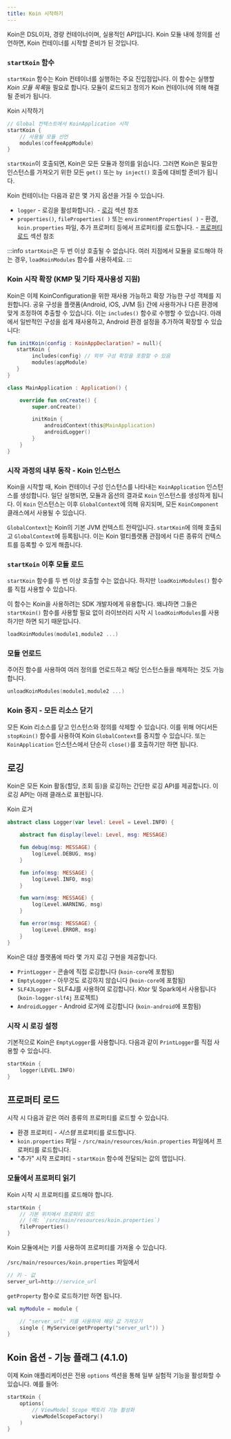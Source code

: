 ```yaml
---
title: Koin 시작하기
---
```


Koin은 DSL이자, 경량 컨테이너이며, 실용적인 API입니다. Koin 모듈 내에 정의를 선언하면, Koin 컨테이너를 시작할 준비가 된 것입니다.

### `startKoin` 함수

`startKoin` 함수는 Koin 컨테이너를 실행하는 주요 진입점입니다. 이 함수는 실행할 *Koin 모듈 목록*을 필요로 합니다.
모듈이 로드되고 정의가 Koin 컨테이너에 의해 해결될 준비가 됩니다.

Koin 시작하기
```kotlin
// Global 컨텍스트에서 KoinApplication 시작
startKoin {
    // 사용될 모듈 선언
    modules(coffeeAppModule)
}
```

`startKoin`이 호출되면, Koin은 모든 모듈과 정의를 읽습니다. 그러면 Koin은 필요한 인스턴스를 가져오기 위한 모든 `get()` 또는 `by inject()` 호출에 대비할 준비가 됩니다.

Koin 컨테이너는 다음과 같은 몇 가지 옵션을 가질 수 있습니다.

* `logger` - 로깅을 활성화합니다. - [로깅](#logging) 섹션 참조
* `properties()`, `fileProperties( )` 또는 `environmentProperties( )` - 환경, `koin.properties` 파일, 추가 프로퍼티 등에서 프로퍼티를 로드합니다. - [프로퍼티 로드](#loading-properties) 섹션 참조

:::info
`startKoin`은 두 번 이상 호출될 수 없습니다. 여러 지점에서 모듈을 로드해야 하는 경우, `loadKoinModules` 함수를 사용하세요.
:::

### Koin 시작 확장 (KMP 및 기타 재사용성 지원)

Koin은 이제 KoinConfiguration을 위한 재사용 가능하고 확장 가능한 구성 객체를 지원합니다. 공유 구성을 플랫폼(Android, iOS, JVM 등) 간에 사용하거나 다른 환경에 맞게 조정하여 추출할 수 있습니다. 이는 `includes()` 함수로 수행할 수 있습니다. 아래에서 일반적인 구성을 쉽게 재사용하고, Android 환경 설정을 추가하여 확장할 수 있습니다:

```kotlin
fun initKoin(config : KoinAppDeclaration? = null){
   startKoin {
        includes(config) // 외부 구성 확장을 포함할 수 있음
        modules(appModule)
   }
}

class MainApplication : Application() {

    override fun onCreate() {
        super.onCreate()

        initKoin {
            androidContext(this@MainApplication)
            androidLogger()
        }
    }
}
```

### 시작 과정의 내부 동작 - Koin 인스턴스

Koin을 시작할 때, Koin 컨테이너 구성 인스턴스를 나타내는 `KoinApplication` 인스턴스를 생성합니다. 일단 실행되면, 모듈과 옵션의 결과로 `Koin` 인스턴스를 생성하게 됩니다.
이 `Koin` 인스턴스는 이후 `GlobalContext`에 의해 유지되며, 모든 `KoinComponent` 클래스에서 사용될 수 있습니다.

`GlobalContext`는 Koin의 기본 JVM 컨텍스트 전략입니다. `startKoin`에 의해 호출되고 `GlobalContext`에 등록됩니다. 이는 Koin 멀티플랫폼 관점에서 다른 종류의 컨텍스트를 등록할 수 있게 해줍니다.

### `startKoin` 이후 모듈 로드

`startKoin` 함수를 두 번 이상 호출할 수는 없습니다. 하지만 `loadKoinModules()` 함수를 직접 사용할 수 있습니다.

이 함수는 Koin을 사용하려는 SDK 개발자에게 유용합니다. 왜냐하면 그들은 `startKoin()` 함수를 사용할 필요 없이 라이브러리 시작 시 `loadKoinModules`를 사용하기만 하면 되기 때문입니다.

```kotlin
loadKoinModules(module1,module2 ...)
```

### 모듈 언로드

주어진 함수를 사용하여 여러 정의를 언로드하고 해당 인스턴스들을 해제하는 것도 가능합니다.

```kotlin
unloadKoinModules(module1,module2 ...)
```

### Koin 중지 - 모든 리소스 닫기

모든 Koin 리소스를 닫고 인스턴스와 정의를 삭제할 수 있습니다. 이를 위해 어디서든 `stopKoin()` 함수를 사용하여 Koin `GlobalContext`를 중지할 수 있습니다.
또는 `KoinApplication` 인스턴스에서 단순히 `close()`를 호출하기만 하면 됩니다.

## 로깅

Koin은 모든 Koin 활동(할당, 조회 등)을 로깅하는 간단한 로깅 API를 제공합니다. 이 로깅 API는 아래 클래스로 표현됩니다.

Koin 로거

```kotlin
abstract class Logger(var level: Level = Level.INFO) {

    abstract fun display(level: Level, msg: MESSAGE)

    fun debug(msg: MESSAGE) {
        log(Level.DEBUG, msg)
    }

    fun info(msg: MESSAGE) {
        log(Level.INFO, msg)
    }

    fun warn(msg: MESSAGE) {
        log(Level.WARNING, msg)
    }

    fun error(msg: MESSAGE) {
        log(Level.ERROR, msg)
    }
}
```

Koin은 대상 플랫폼에 따라 몇 가지 로깅 구현을 제공합니다.

* `PrintLogger` - 콘솔에 직접 로깅합니다 (`koin-core`에 포함됨)
* `EmptyLogger` - 아무것도 로깅하지 않습니다 (`koin-core`에 포함됨)
* `SLF4JLogger` - SLF4J를 사용하여 로깅합니다. Ktor 및 Spark에서 사용됩니다 (`koin-logger-slf4j` 프로젝트)
* `AndroidLogger` - Android 로거에 로깅합니다 (`koin-android`에 포함됨)

### 시작 시 로깅 설정

기본적으로 Koin은 `EmptyLogger`를 사용합니다. 다음과 같이 `PrintLogger`를 직접 사용할 수 있습니다.

```kotlin
startKoin {
    logger(LEVEL.INFO)
}
```

## 프로퍼티 로드

시작 시 다음과 같은 여러 종류의 프로퍼티를 로드할 수 있습니다.

* 환경 프로퍼티 - *시스템* 프로퍼티를 로드합니다.
* `koin.properties` 파일 - `/src/main/resources/koin.properties` 파일에서 프로퍼티를 로드합니다.
* "추가" 시작 프로퍼티 - `startKoin` 함수에 전달되는 값의 맵입니다.

### 모듈에서 프로퍼티 읽기

Koin 시작 시 프로퍼티를 로드해야 합니다.

```kotlin
startKoin {
    // 기본 위치에서 프로퍼티 로드
    // (예: `/src/main/resources/koin.properties`)
    fileProperties()
}
```

Koin 모듈에서는 키를 사용하여 프로퍼티를 가져올 수 있습니다.

`/src/main/resources/koin.properties` 파일에서
```java
// 키 - 값
server_url=http://service_url
```

`getProperty` 함수로 로드하기만 하면 됩니다.

```kotlin
val myModule = module {

    // "server_url" 키를 사용하여 해당 값 가져오기
    single { MyService(getProperty("server_url")) }
}
```

## Koin 옵션 - 기능 플래그 (4.1.0)

이제 Koin 애플리케이션은 전용 `options` 섹션을 통해 일부 실험적 기능을 활성화할 수 있습니다. 예를 들어:

```kotlin
startKoin {
    options(
        // ViewModel Scope 팩토리 기능 활성화 
        viewModelScopeFactory()
    )
}
```